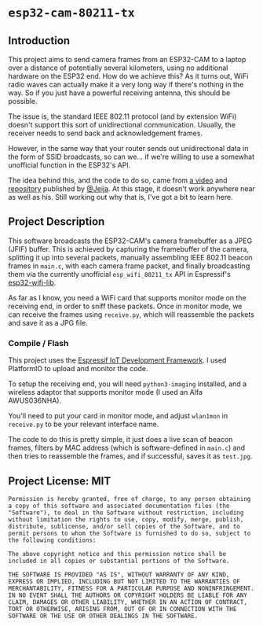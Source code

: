 # `esp32-cam-80211-tx`

## Introduction

This project aims to send camera frames from an ESP32-CAM to a laptop over a distance of potentially several kilometers, using no additional hardware on the ESP32 end. 
How do we achieve this? As it turns out, WiFi radio waves can actually make it a very long way if there's nothing in the way. So if you just have a powerful receiving antenna, this should be possible. 

The issue is, the standard IEEE 802.11 protocol (and by extension WiFi) doesn't support this sort of unidirectional communication. Usually, the receiver needs to send back and acknowledgement frames.

However, in the same way that your router sends out unidirectional data in the form of SSID broadcasts, so can we... if we're willing to use a somewhat unofficial function in the ESP32's API. 

The idea behind this, and the code to do so, came from [a video](https://www.youtube.com/watch?v=tBfa4yk5TdU) and [repository](https://github.com/Jeija/esp32-80211-tx) published by [@Jeija](https://github.com/Jeija/). At this stage, it doesn't work anywhere near as well as his. Still working out why that is, I've got a bit to learn here.

## Project Description
This software broadcasts the ESP32-CAM's camera framebuffer as a JPEG (JFIF) buffer. This is achieved by capturing the framebuffer of the camera, splitting it up into several packets, manually assembling IEEE 802.11 beacon frames in `main.c`, with each camera frame packet, and finally broadcasting them via the currently unofficial `esp_wifi_80211_tx` API in Espressif's [esp32-wifi-lib](https://github.com/espressif/esp32-wifi-lib).

As far as I know, you need a WiFi card that supports monitor mode on the receiving end, in order to sniff these packets. Once in monitor mode, we can receive the frames using `receive.py`, which will reassemble the packets and save it as a JPG file.

### Compile / Flash
This project uses the [Espressif IoT Development Framework](https://github.com/espressif/esp-idf). I used PlatformIO to upload and monitor the code.

To setup the receiving end, you will need `python3-imaging` installed, and a wireless adaptor that supports monitor mode (I used an Alfa AWUS036NHA). 

You'll need to put your card in monitor mode, and adjust `wlan1mon` in `receive.py` to be your relevant interface name.

The code to do this is pretty simple, it just does a live scan of beacon frames, filters by MAC address (which is software-defined in `main.c`) and then tries to reassemble the frames, and if successful, saves it as `test.jpg`.

## Project License: MIT
```
Permission is hereby granted, free of charge, to any person obtaining a copy of this software and associated documentation files (the "Software"), to deal in the Software without restriction, including without limitation the rights to use, copy, modify, merge, publish, distribute, sublicense, and/or sell copies of the Software, and to permit persons to whom the Software is furnished to do so, subject to the following conditions:

The above copyright notice and this permission notice shall be included in all copies or substantial portions of the Software.

THE SOFTWARE IS PROVIDED "AS IS", WITHOUT WARRANTY OF ANY KIND, EXPRESS OR IMPLIED, INCLUDING BUT NOT LIMITED TO THE WARRANTIES OF MERCHANTABILITY, FITNESS FOR A PARTICULAR PURPOSE AND NONINFRINGEMENT. IN NO EVENT SHALL THE AUTHORS OR COPYRIGHT HOLDERS BE LIABLE FOR ANY CLAIM, DAMAGES OR OTHER LIABILITY, WHETHER IN AN ACTION OF CONTRACT, TORT OR OTHERWISE, ARISING FROM, OUT OF OR IN CONNECTION WITH THE SOFTWARE OR THE USE OR OTHER DEALINGS IN THE SOFTWARE.
```
